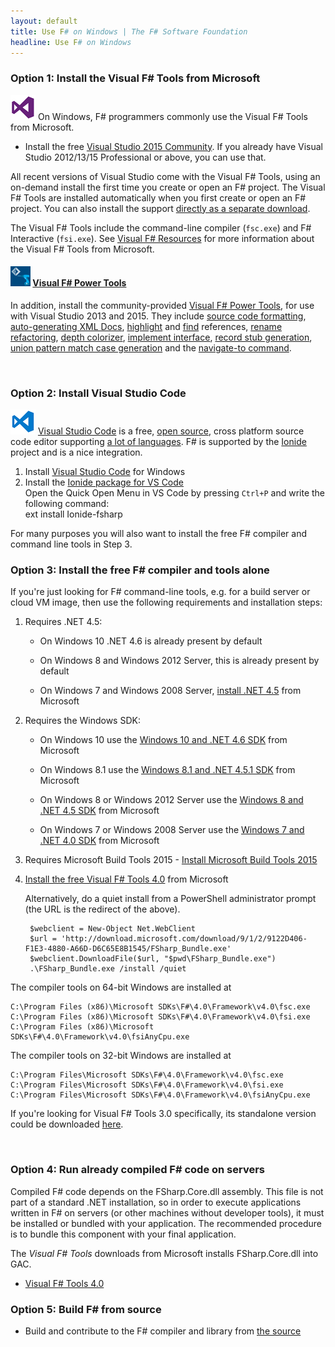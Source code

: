 ```yaml
---
layout: default
title: Use F# on Windows | The F# Software Foundation
headline: Use F# on Windows
---
```



### Option 1: Install the Visual F# Tools from Microsoft

![logo](/images/thumbs/vstudio.png)&nbsp;On Windows, F# programmers commonly use the Visual F# Tools from Microsoft.

* Install the free [Visual Studio 2015 Community](http://www.visualstudio.com/en-us/products/visual-studio-community-vs.aspx). If you already have Visual Studio 2012/13/15 Professional or above, you can use that.

All recent versions of Visual Studio  come with the Visual F# Tools, using an on-demand install the first time you create or open an F# project. The Visual F# Tools are installed automatically when you first create or open an F# project. You can also install the support [directly as a separate download](https://www.microsoft.com/en-us/download/details.aspx?id=48179).
 
The Visual F# Tools include the command-line compiler (`fsc.exe`) and F# Interactive (`fsi.exe`).
See [Visual F# Resources](http://msdn.microsoft.com/en-us/vstudio/hh388569.aspx) for more information about the Visual F# Tools from Microsoft.

#### ![logo](/images/thumbs/FSharpVSPowerTools.png)&nbsp;[Visual F# Power Tools](http://fsprojects.github.io/VisualFSharpPowerTools/) ####

In addition, install the community-provided [Visual F# Power Tools](http://fsprojects.github.io/VisualFSharpPowerTools/),
for use with Visual Studio 2013 and 2015. They include [source code formatting](http://fsprojects.github.io/VisualFSharpPowerTools/codeformatting.html), 
[auto-generating XML Docs](http://fsprojects.github.io/VisualFSharpPowerTools/xmldoc.html), 
[highlight](http://fsprojects.github.io/VisualFSharpPowerTools/highlightusage.html) and [find](http://fsprojects.github.io/VisualFSharpPowerTools/findallreferences.html) references, 
[rename refactoring](http://fsprojects.github.io/VisualFSharpPowerTools/rename.html),
[depth colorizer](http://fsprojects.github.io/VisualFSharpPowerTools/depthcolorizer.html),
[implement interface](http://fsprojects.github.io/VisualFSharpPowerTools/implementinterface.html),
[record stub generation](http://fsprojects.github.io/VisualFSharpPowerTools/recordstubgeneration.html),
[union pattern match case generation](http://fsprojects.github.io/VisualFSharpPowerTools/unionpatternmatchcasegeneration.html) and the
[navigate-to command](http://fsprojects.github.io/VisualFSharpPowerTools/navigateto.html).

<br />

### Option 2: Install Visual Studio Code

![logo](/images/thumbs/VSCode.png)&nbsp;[Visual Studio Code](https://code.visualstudio.com) is a free, [open source](https://github.com/microsoft/vscode), cross platform source code editor
supporting [a lot of languages](https://code.visualstudio.com/docs/languages/overview).
F# is supported by the [Ionide](http://ionide.io/) project and is a nice integration.

1. Install [Visual Studio Code](https://code.visualstudio.com/download) for Windows
2. Install the [Ionide package for VS Code](https://marketplace.visualstudio.com/items?itemName=Ionide.Ionide-fsharp) <br />
Open the Quick Open Menu in VS Code by pressing `Ctrl+P` and write the following command: <br />
        ext install Ionide-fsharp

For many purposes you will also want to install the free F# compiler and command line tools in Step 3.

### Option 3: Install the free F# compiler and tools alone

If you're just looking for F# command-line tools, e.g. for a build server or cloud VM image, then use the 
following requirements and installation steps:

1. Requires .NET 4.5:

   - On Windows 10 .NET 4.6 is already present by default

   - On Windows 8 and Windows 2012 Server, this is already present by default
   
   - On Windows 7 and Windows 2008 Server, [install .NET 4.5](https://www.microsoft.com/en-US/download/details.aspx?id=30653) from Microsoft

2. Requires the Windows SDK:

   - On Windows 10 use the [Windows 10 and .NET 4.6 SDK](https://dev.windows.com/en-US/downloads/windows-10-sdk) from Microsoft

   - On Windows 8.1 use the [Windows 8.1 and .NET 4.5.1 SDK](http://msdn.microsoft.com/windows/desktop/bg162891) from Microsoft
   
   - On Windows 8 or Windows 2012 Server use the [Windows 8 and .NET 4.5 SDK](http://msdn.microsoft.com/windows/hardware/hh852363.aspx) from Microsoft
   
   - On Windows 7 or Windows 2008 Server use the [Windows 7 and .NET 4.0 SDK](http://www.microsoft.com/download/details.aspx?id=8279) from Microsoft
 
3. Requires Microsoft Build Tools 2015 - [Install Microsoft Build Tools 2015](https://www.microsoft.com/en-us/download/details.aspx?id=48159)  

4. [Install the free Visual F# Tools 4.0](https://www.microsoft.com/en-us/download/details.aspx?id=48179) from Microsoft

   Alternatively, do a quiet install from a PowerShell administrator prompt (the URL is the redirect of the above). 

        $webclient = New-Object Net.WebClient
        $url = 'http://download.microsoft.com/download/9/1/2/9122D406-F1E3-4880-A66D-D6C65E8B1545/FSharp_Bundle.exe'
        $webclient.DownloadFile($url, "$pwd\FSharp_Bundle.exe")
        .\FSharp_Bundle.exe /install /quiet

The compiler tools on 64-bit Windows are installed at

    C:\Program Files (x86)\Microsoft SDKs\F#\4.0\Framework\v4.0\fsc.exe
    C:\Program Files (x86)\Microsoft SDKs\F#\4.0\Framework\v4.0\fsi.exe
    C:\Program Files (x86)\Microsoft SDKs\F#\4.0\Framework\v4.0\fsiAnyCpu.exe
    
The compiler tools on 32-bit Windows are installed at

    C:\Program Files\Microsoft SDKs\F#\4.0\Framework\v4.0\fsc.exe
    C:\Program Files\Microsoft SDKs\F#\4.0\Framework\v4.0\fsi.exe
    C:\Program Files\Microsoft SDKs\F#\4.0\Framework\v4.0\fsiAnyCpu.exe

If you're looking for Visual F# Tools 3.0 specifically, its standalone version could be downloaded [here](http://go.microsoft.com/fwlink/?LinkId=261286). 
    
<br />


### Option 4: Run already compiled F# code on servers

Compiled F# code depends on the FSharp.Core.dll assembly. This file is not part of a standard .NET installation, so in order to execute applications written in F# on servers (or other machines without developer tools), it must be installed or bundled with your application.
The recommended procedure is to bundle this component with your final application.

The *Visual F# Tools* downloads from Microsoft installs FSharp.Core.dll into GAC.

- [Visual F# Tools 4.0](https://www.microsoft.com/en-us/download/details.aspx?id=48179)

### Option 5: Build F# from source

* Build and contribute to the F# compiler and library from [the source](https://github.com/Microsoft/visualfsharp)

